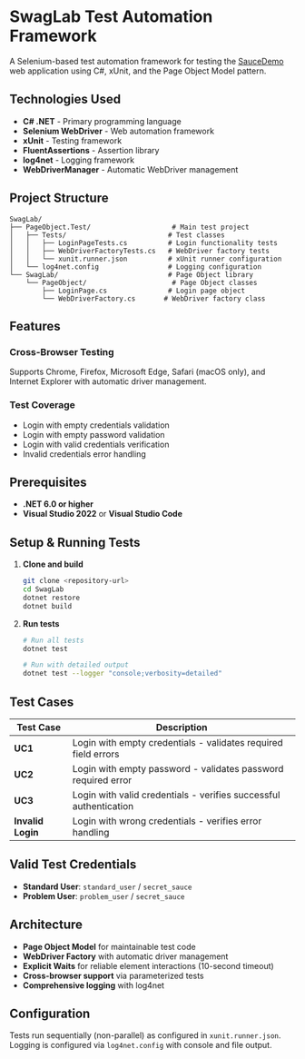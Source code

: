 # SwagLab Test Automation Framework

A Selenium-based test automation framework for testing the [SauceDemo](https://www.saucedemo.com/) web application using C#, xUnit, and the Page Object Model pattern.

## Technologies Used

- **C# .NET** - Primary programming language
- **Selenium WebDriver** - Web automation framework
- **xUnit** - Testing framework
- **FluentAssertions** - Assertion library
- **log4net** - Logging framework
- **WebDriverManager** - Automatic WebDriver management

## Project Structure

```
SwagLab/
├── PageObject.Test/                    # Main test project
│   ├── Tests/                         # Test classes
│   │   ├── LoginPageTests.cs          # Login functionality tests
│   │   ├── WebDriverFactoryTests.cs   # WebDriver factory tests
│   │   └── xunit.runner.json          # xUnit runner configuration
│   └── log4net.config                 # Logging configuration
└── SwagLab/                           # Page Object library
    └── PageObject/                     # Page Object classes
        ├── LoginPage.cs               # Login page object
        └── WebDriverFactory.cs       # WebDriver factory class
```

## Features

### Cross-Browser Testing
Supports Chrome, Firefox, Microsoft Edge, Safari (macOS only), and Internet Explorer with automatic driver management.

### Test Coverage
- Login with empty credentials validation
- Login with empty password validation  
- Login with valid credentials verification
- Invalid credentials error handling

## Prerequisites

- **.NET 6.0 or higher**
- **Visual Studio 2022** or **Visual Studio Code**

## Setup & Running Tests

1. **Clone and build**
   ```bash
   git clone <repository-url>
   cd SwagLab
   dotnet restore
   dotnet build
   ```

2. **Run tests**
   ```bash
   # Run all tests
   dotnet test
   
   # Run with detailed output
   dotnet test --logger "console;verbosity=detailed"
   ```

## Test Cases

| Test Case | Description |
|-----------|-------------|
| **UC1** | Login with empty credentials - validates required field errors |
| **UC2** | Login with empty password - validates password required error |
| **UC3** | Login with valid credentials - verifies successful authentication |
| **Invalid Login** | Login with wrong credentials - verifies error handling |

## Valid Test Credentials

- **Standard User**: `standard_user` / `secret_sauce`
- **Problem User**: `problem_user` / `secret_sauce`

## Architecture

- **Page Object Model** for maintainable test code
- **WebDriver Factory** with automatic driver management
- **Explicit Waits** for reliable element interactions (10-second timeout)
- **Cross-browser support** via parameterized tests
- **Comprehensive logging** with log4net

## Configuration

Tests run sequentially (non-parallel) as configured in `xunit.runner.json`. Logging is configured via `log4net.config` with console and file output.
